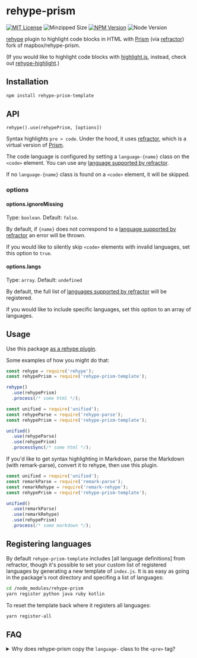 # rehype-prism

[![MIT License](https://img.shields.io/github/license/mapbox/rehype-prism.svg?style=flat)](https://github.com/imaskok/rehype-prism-template/blob/master/LICENSE)
![Minzipped Size](https://img.shields.io/bundlephobia/minzip/@mapbox/rehype-prism.svg?style=flat)
[![NPM Version](https://img.shields.io/npm/v/@mapbox/rehype-prism.svg?style=flat)](https://www.npmjs.com/package/rehype-prism-template/)
![Node Version](https://img.shields.io/node/v/rehype-prism-template.svg?style=flat)

[rehype](https://github.com/wooorm/rehype) plugin to highlight code blocks in HTML with [Prism] (via [refractor]) fork of mapbox/rehype-prism.

(If you would like to highlight code blocks with [highlight.js](https://github.com/isagalaev/highlight.js), instead, check out [rehype-highlight](https://github.com/wooorm/rehype-highlight).)

## Installation

```bash
npm install rehype-prism-template
```

## API

`rehype().use(rehypePrism, [options])`

Syntax highlights `pre > code`.
Under the hood, it uses [refractor], which is a virtual version of [Prism].

The code language is configured by setting a `language-{name}` class on the `<code>` element.
You can use any [language supported by refractor].

If no `language-{name}` class is found on a `<code>` element, it will be skipped.

### options

#### options.ignoreMissing

Type: `boolean`.
Default: `false`.

By default, if `{name}` does not correspond to a [language supported by refractor] an error will be thrown.

If you would like to silently skip `<code>` elements with invalid languages, set this option to `true`.

#### options.langs

Type: `array`.
Default: `undefined`

By default, the full list of [languages supported by refractor] will be registered. 

If you would like to include specific languages, set this option to an array of languages.

## Usage

Use this package [as a rehype plugin](https://github.com/rehypejs/rehype/blob/master/doc/plugins.md#using-plugins).

Some examples of how you might do that:

```js
const rehype = require('rehype');
const rehypePrism = require('rehype-prism-template');

rehype()
  .use(rehypePrism)
  .process(/* some html */);
```

```js
const unified = require('unified');
const rehypeParse = require('rehype-parse');
const rehypePrism = require('rehype-prism-template');

unified()
  .use(rehypeParse)
  .use(rehypePrism)
  .processSync(/* some html */);
```

If you'd like to get syntax highlighting in Markdown, parse the Markdown (with remark-parse), convert it to rehype, then use this plugin.

```js
const unified = require('unified');
const remarkParse = require('remark-parse');
const remarkRehype = require('remark-rehype');
const rehypePrism = require('rehype-prism-template');

unified()
  .use(remarkParse)
  .use(remarkRehype)
  .use(rehypePrism)
  .process(/* some markdown */);
```

## Registering languages

By default `rehype-prism-template` includes [all language definitions] from refractor, though it's possible to set your custom 
list of registered languages by generating a new template of `index.js`. It is as easy as going in the package's root 
directory and specifing a list of languages:

```bash
cd /node_modules/rehype-prism
yarn register python java ruby kotlin
```

To reset the template back where it registers all languages:

```bash
yarn register-all
```

## FAQ

<details>
  <summary>Why does rehype-prism copy the <code>language-</code> class to the <code>&lt;pre&gt;</code> tag?</summary>
  
  [Prism recommends](https://prismjs.com/#basic-usage) adding the `language-` class to the `<code>` tag like this:

  ```html
  <pre><code class="language-css">p { color: red }</code></pre>
  ```

  It bases this recommendation on the HTML5 spec. However, an undocumented behavior of their JavaScript is that, in the process of highlighting the code, they also copy the `language-` class to the `<pre>` tag:

  ```html
  <pre class="language-css"><code class="language-css"><span class="token selector">p</span> <span class="token punctuation">{</span> <span class="token property">color</span><span class="token punctuation">:</span> red <span class="token punctuation">}</span></code></pre>
  ```

  This resulted in many [Prism themes](https://github.com/PrismJS/prism-themes) relying on this behavior by using CSS selectors like `pre[class*="language-"]`. So in order for people using rehype-prism to get the most out of these themes, we decided to do the same.
</details>

[Prism]: http://prismjs.com/

[refractor]: https://github.com/wooorm/refractor

[language supported by refractor]: https://github.com/wooorm/refractor#syntaxes

[languages supported by refractor]: https://github.com/wooorm/refractor#syntaxes